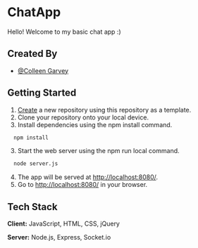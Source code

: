 
# ChatApp

Hello! Welcome to my basic chat app :) 


## Created By
- [@Colleen Garvey](https://github.com/cogarvey)



## Getting Started

1. [Create](https://docs.github.com/en/repositories/creating-and-managing-repositories/creating-a-repository-from-a-template) a new repository using this repository as a template.
2. Clone your repository onto your local device.
3. Install dependencies using the npm install command.
```bash
  npm install
```
3. Start the web server using the npm run local command.
```bash
  node server.js
```
4. The app will be served at <http://localhost:8080/>.
5. Go to <http://localhost:8080/> in your browser.


## Tech Stack

**Client:** JavaScript, HTML, CSS, jQuery

**Server:** Node.js, Express, Socket.io

